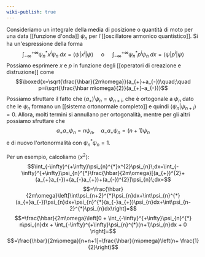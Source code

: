 ```yaml
---
wiki-publish: true
---
```

Consideriamo un integrale della media di posizione o quantità di moto per una data [[funzione d'onda]] $\psi_{n}$ per l'[[oscillatore armonico quantistico]]. Si ha un'espressione della forma
$$\int_{-\infty}^{+\infty}\psi_{n}^{*}x^{i}\psi_{n}\; dx=\langle \psi|x^{i}|\psi\rangle\quad\text{ o }\quad \int_{-\infty}^{+\infty}\psi^{*}_{n}p^{i}\psi_{n}\;dx=\langle \psi|p^{i}|\psi\rangle$$
Possiamo esprimere $x$ e $p$ in funzione degli [[operatori di creazione e distruzione]] come
$$\boxed{x=\sqrt{\frac{\hbar}{2m\omega}}(a_{+}+a_{-})\quad;\quad p=i\sqrt{\frac{\hbar m\omega}{2}}(a_{+}-a_{-})}$$
Possiamo sfruttare il fatto che $(a_{+})^{i}\psi_{n}=\psi_{n+i}$, che è ortogonale a $\psi_{n}$ dato che le $\psi_{n}$ formano un [[sistema ortonormale completo]] e quindi $\langle \psi_{n}|\psi_{n+i}\rangle=0$. Allora, molti termini si annullano per ortogonalità, mentre per gli altri possiamo sfruttare che
$$a_{+}a_{-}\psi_{n}=n\psi_{n},\quad a_{-}a_{+}\psi_{n}=(n+1)\psi_{n}$$
e di nuovo l'ortonormalità con $\psi_{n}^{*}\psi_{n}=1$.

Per un esempio, calcoliamo $\left\langle x^{2} \right\rangle$:
$$\int_{-\infty}^{+\infty}\psi_{n}^{*}x^{2}\psi_{n}\;dx=\int_{-\infty}^{+\infty}\psi_{n}^{*}\frac{\hbar}{2m\omega}[(a_{+})^{2}+(a_{+}a_{-})+(a_{-}a_{+})+(a_{-})^{2}]\psi_{n}\;dx=$$
$$=\frac{\hbar}{2m\omega}\left[\int\psi_{n+2}^{*}\psi_{n}dx+\int\psi_{n}^{*}(a_{+}a_{-})\psi_{n}dx+\psi_{n}^{*}(a_{-}a_{+})\psi_{n}dx+\int\psi_{n-2}^{*}\psi_{n}dx\right]=$$
$$=\frac{\hbar}{2m\omega}\left[0 + \int_{-\infty}^{+\infty}\psi_{n}^{*} n\psi_{n}dx + \int_{-\infty}^{+\infty}\psi_{n}^{*}(n+1)\psi_{n}dx + 0 \right]=$$
$$=\frac{\hbar}{2m\omega}[n+n+1]=\frac{\hbar}{m\omega}\left(n+ \frac{1}{2}\right)$$
